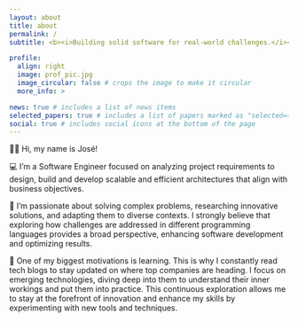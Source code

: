 ```yaml
---
layout: about
title: about
permalink: /
subtitle: <b><i>Building solid software for real-world challenges.</i></b>

profile:
  align: right
  image: prof_pic.jpg
  image_circular: false # crops the image to make it circular
  more_info: >

news: true # includes a list of news items
selected_papers: true # includes a list of papers marked as "selected={true}"
social: true # includes social icons at the bottom of the page
---
```


👋🏻 Hi, my name is José!

💻 I’m a Software Engineer focused on analyzing project requirements to design, build and develop scalable and efficient architectures that align with business objectives.

🚀 I’m passionate about solving complex problems, researching innovative solutions, and adapting them to diverse contexts. I strongly believe that exploring how challenges are addressed in different programming languages provides a broad perspective, enhancing software development and optimizing results.

🎯 One of my biggest motivations is learning. This is why I constantly read tech blogs to stay updated on where top companies are heading. I focus on emerging technologies, diving deep into them to understand their inner workings and put them into practice. This continuous exploration allows me to stay at the forefront of innovation and enhance my skills by experimenting with new tools and techniques.